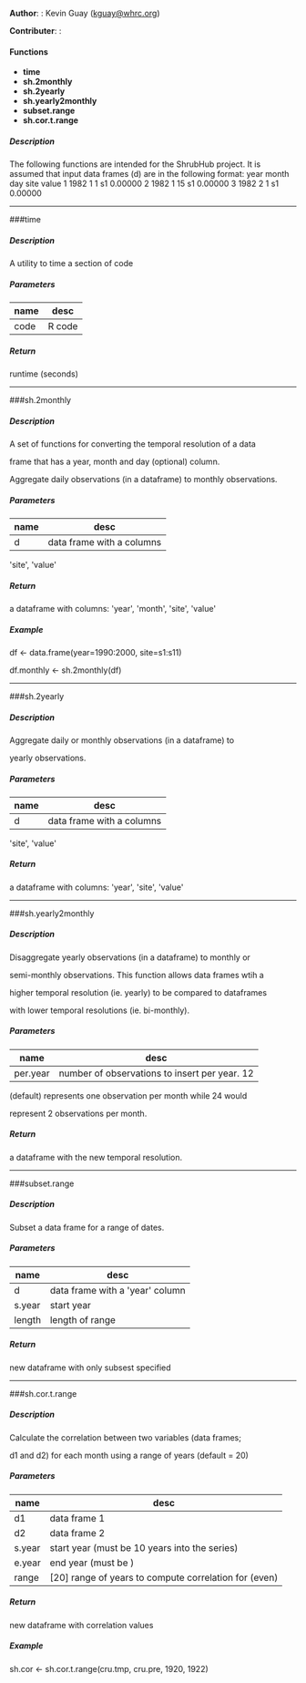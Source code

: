 
**Author**: : Kevin Guay (kguay@whrc.org)

**Contributer**: : 

#### Functions
- **time**
- **sh.2monthly**
- **sh.2yearly**
- **sh.yearly2monthly**
- **subset.range**
- **sh.cor.t.range**

##### Description
 The following functions are intended for the ShrubHub project.
It is assumed that input data frames (d) are in the following format:
year month day site   value
1  1982     1   1   s1 0.00000
2  1982     1  15   s1 0.00000
3  1982     2   1   s1 0.00000

---
###time
##### Description
 A utility to time a section of code

##### Parameters
name|desc
---|---
 code| R code

##### Return
 runtime (seconds)

---
###sh.2monthly

##### Description
 A set of functions for converting the temporal resolution of a data

frame that has a year, month and day (optional) column.

Aggregate daily observations (in a dataframe) to monthly observations.

##### Parameters
name|desc
---|---
 d| data frame with a columns| 'year', 'month', 'day' (optional),

'site', 'value'

##### Return
 a dataframe with columns: 'year', 'month', 'site', 'value'


##### Example


df <- data.frame(year=1990:2000, site=s1:s11)

df.monthly <- sh.2monthly(df)

---
###sh.2yearly

##### Description
 Aggregate daily or monthly observations (in a dataframe) to

yearly observations.

##### Parameters
name|desc
---|---
 d| data frame with a columns| 'year', 'month', 'day' (optional),

'site', 'value'

##### Return
 a dataframe with columns: 'year', 'site', 'value'

---
###sh.yearly2monthly

##### Description
 Disaggregate yearly observations (in a dataframe) to monthly or

semi-monthly observations. This function allows data frames wtih a

higher temporal resolution (ie. yearly) to be compared to dataframes 

with lower temporal resolutions (ie. bi-monthly).

##### Parameters
name|desc
---|---
 per.year| number of observations to insert per year. 12

(default) represents one observation per month while 24 would 

represent 2 observations per month.

##### Return
 a dataframe with the new temporal resolution.

---
###subset.range

##### Description
 Subset a data frame for a range of dates.

##### Parameters
name|desc
---|---
 d| data frame with a 'year' column
s.year| start year
length| length of range

##### Return
 new dataframe with only subsest specified

---
###sh.cor.t.range

##### Description
 Calculate the correlation between two variables (data frames;

d1 and d2) for each month using a range of years (default = 20)

##### Parameters
name|desc
---|---
 d1| data frame 1
d2| data frame 2
s.year| start year (must be 10 years into the series)
e.year| end year (must be )
range| [20] range of years to compute correlation for (even)

##### Return
 new dataframe with correlation values


##### Example
 sh.cor <- sh.cor.t.range(cru.tmp, cru.pre, 1920, 1922)
